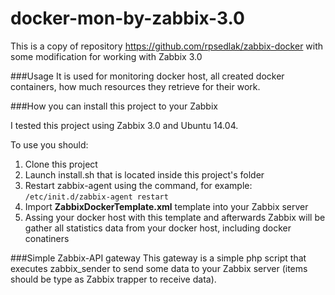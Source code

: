 # docker-mon-by-zabbix-3.0
This is a copy of repository https://github.com/rpsedlak/zabbix-docker with some modification for working with Zabbix 3.0

###Usage
It is used for monitoring docker host, all created docker containers, how much resources they retrieve for their work. 

###How you can install this project to your Zabbix

I tested this project using Zabbix 3.0 and Ubuntu 14.04.

To use you should:

1. Clone this project
1. Launch install.sh that is located inside this project's folder
1. Restart zabbix-agent using the command, for example: 
```/etc/init.d/zabbix-agent restart```
1. Import **ZabbixDockerTemplate.xml** template into your Zabbix server
1. Assing your docker host with this template and afterwards Zabbix will be gather all statistics data from your docker host, including docker conatiners

###Simple Zabbix-API gateway
This gateway is a simple php script that executes zabbix_sender to send some data to your Zabbix server (items should be type as Zabbix trapper to receive data).
